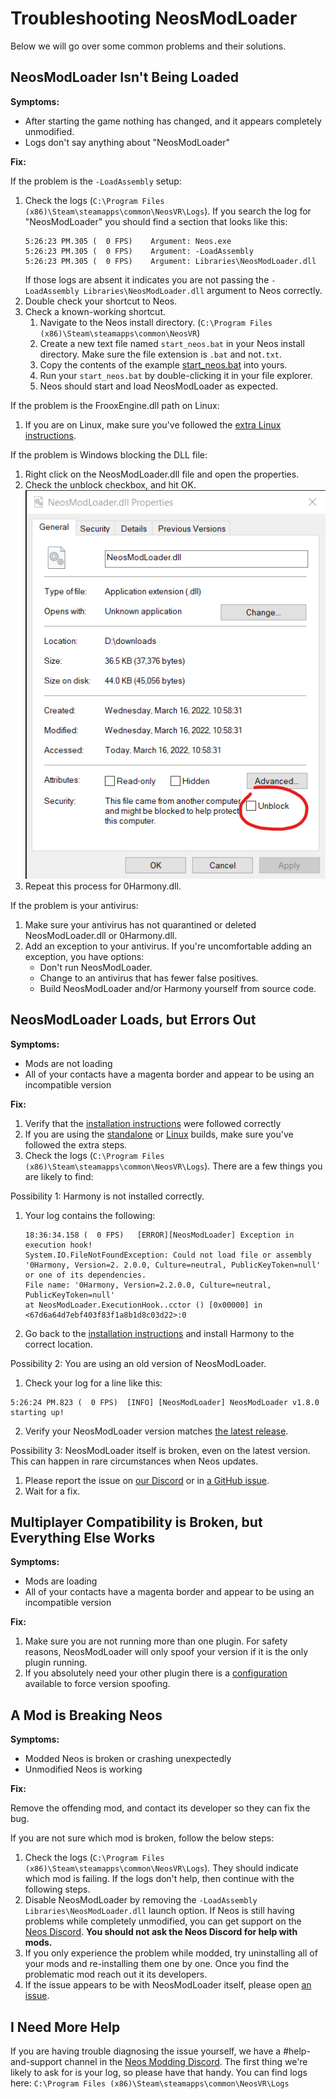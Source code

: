 # Troubleshooting NeosModLoader

Below we will go over some common problems and their solutions.

## NeosModLoader Isn't Being Loaded

**Symptoms:**
- After starting the game nothing has changed, and it appears completely unmodified.
- Logs don't say anything about "NeosModLoader"

**Fix:**

If the problem is the `-LoadAssembly` setup:

1. Check the logs (`C:\Program Files (x86)\Steam\steamapps\common\NeosVR\Logs`). If you search the log for "NeosModLoader" you should find a section that looks like this:
   ```log
   5:26:23 PM.305 (  0 FPS)    Argument: Neos.exe
   5:26:23 PM.305 (  0 FPS)    Argument: -LoadAssembly
   5:26:23 PM.305 (  0 FPS)    Argument: Libraries\NeosModLoader.dll
   ```
   If those logs are absent it indicates you are not passing the `-LoadAssembly Libraries\NeosModLoader.dll` argument to Neos correctly.
2. Double check your shortcut to Neos.
3. Check a known-working shortcut.
   1. Navigate to the Neos install directory. (`C:\Program Files (x86)\Steam\steamapps\common\NeosVR`)
   2. Create a new text file named `start_neos.bat` in your Neos install directory. Make sure the file extension is `.bat` and not`.txt`.
   3. Copy the contents of the example [start_neos.bat](start_neos.bat) into yours.
   4. Run your `start_neos.bat` by double-clicking it in your file explorer.
   5. Neos should start and load NeosModLoader as expected.

If the problem is the FrooxEngine.dll path on Linux:
1. If you are on Linux, make sure you've followed the [extra Linux instructions](linux.md).

If the problem is Windows blocking the DLL file:
1. Right click on the NeosModLoader.dll file and open the properties.
2. Check the unblock checkbox, and hit OK.  
   ![add non-steam game screenshot](img/windows_unblock.png)
4. Repeat this process for 0Harmony.dll.

If the problem is your antivirus:
1. Make sure your antivirus has not quarantined or deleted NeosModLoader.dll or 0Harmony.dll.
2. Add an exception to your antivirus. If you're uncomfortable adding an exception, you have options:
   - Don't run NeosModLoader.
   - Change to an antivirus that has fewer false positives.
   - Build NeosModLoader and/or Harmony yourself from source code.

## NeosModLoader Loads, but Errors Out

**Symptoms:**
- Mods are not loading
- All of your contacts have a magenta border and appear to be using an incompatible version

**Fix:**
1. Verify that the [installation instructions](../README.md#installation) were followed correctly
2. If you are using the [standalone](neos_standalone_setup.md) or [Linux](linux.md) builds, make sure you've followed the extra steps.
3. Check the logs (`C:\Program Files (x86)\Steam\steamapps\common\NeosVR\Logs`). There are a few things you are likely to find:

Possibility 1: Harmony is not installed correctly.
1. Your log contains the following:
   ```log
   18:36:34.158 (  0 FPS)	[ERROR][NeosModLoader] Exception in execution hook!
   System.IO.FileNotFoundException: Could not load file or assembly '0Harmony, Version=2. 2.0.0, Culture=neutral, PublicKeyToken=null' or one of its dependencies.
   File name: '0Harmony, Version=2.2.0.0, Culture=neutral, PublicKeyToken=null'
   at NeosModLoader.ExecutionHook..cctor () [0x00000] in  <67d6a64d7ebf403f83f1a8b1d8c03d22>:0 
   ```
2. Go back to the [installation instructions](../README.md#installation) and install Harmony to the correct location.

Possibility 2: You are using an old version of NeosModLoader.
1. Check your log for a line like this:
  ```log
  5:26:24 PM.823 (  0 FPS)	[INFO] [NeosModLoader] NeosModLoader v1.8.0 starting up!
  ```
2. Verify your NeosModLoader version matches [the latest release](https://github.com/zkxs/NeosModLoader/releases/latest).
    
Possibility 3: NeosModLoader itself is broken, even on the latest version. This can happen in rare circumstances when Neos updates.
1. Please report the issue on [our Discord][Neos Modding Discord] or in [a GitHub issue](https://github.com/zkxs/NeosModLoader/issues).
2. Wait for a fix.

## Multiplayer Compatibility is Broken, but Everything Else Works
**Symptoms:**
- Mods are loading
- All of your contacts have a magenta border and appear to be using an incompatible version

**Fix:**
1. Make sure you are not running more than one plugin. For safety reasons, NeosModLoader will only spoof your version if it is the only plugin running.
2. If you absolutely need your other plugin there is a [configuration](modloader_config.md) available to force version spoofing.

## A Mod is Breaking Neos

**Symptoms:**
- Modded Neos is broken or crashing unexpectedly
- Unmodified Neos is working

**Fix:**

Remove the offending mod, and contact its developer so they can fix the bug.

If you are not sure which mod is broken, follow the below steps:

1. Check the logs (`C:\Program Files (x86)\Steam\steamapps\common\NeosVR\Logs`). They should indicate which mod is failing. If the logs don't help, then continue with the following steps.
2. Disable NeosModLoader by removing the `-LoadAssembly Libraries\NeosModLoader.dll` launch option. If Neos is still having problems while completely unmodified, you can get support on the [Neos Discord](https://discordapp.com/invite/GQ92NUu5). **You should not ask the Neos Discord for help with mods.**
3. If you only experience the problem while modded, try uninstalling all of your mods and re-installing them one by one. Once you find the problematic mod reach out it its developers.
4. If the issue appears to be with NeosModLoader itself, please open [an issue](https://github.com/zkxs/NeosModLoader/issues).

## I Need More Help

If you are having trouble diagnosing the issue yourself, we have a #help-and-support channel in the [Neos Modding Discord]. The first thing we're likely to ask for is your log, so please have that handy. You can find logs here: `C:\Program Files (x86)\Steam\steamapps\common\NeosVR\Logs`

<!--- Link References -->
[Neos Modding Discord]: https://discord.gg/vCDJK9xyvm
